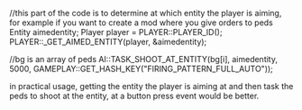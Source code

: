 //this part of the code is to determine at which entity the player is aiming, for example if you want to create a mod where you give orders to peds
Entity aimedentity;
Player player = PLAYER::PLAYER_ID();
PLAYER::_GET_AIMED_ENTITY(player, &aimedentity);

//bg is an array of peds
AI::TASK_SHOOT_AT_ENTITY(bg[i], aimedentity, 5000, GAMEPLAY::GET_HASH_KEY("FIRING_PATTERN_FULL_AUTO"));

in practical usage, getting the entity the player is aiming at and then task the peds to shoot at the entity, at a button press event would be better.